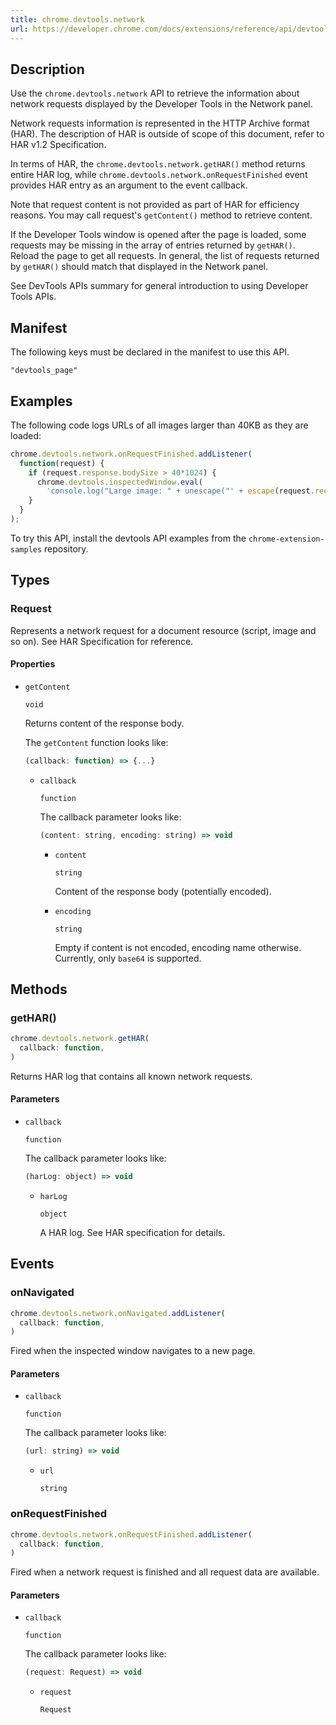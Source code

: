 ```yaml
---
title: chrome.devtools.network
url: https://developer.chrome.com/docs/extensions/reference/api/devtools/network
---
```


## Description

Use the `chrome.devtools.network` API to retrieve the information about network requests displayed by the Developer Tools in the Network panel.

Network requests information is represented in the HTTP Archive format (HAR). The description of HAR is outside of scope of this document, refer to HAR v1.2 Specification.

In terms of HAR, the `chrome.devtools.network.getHAR()` method returns entire HAR log, while `chrome.devtools.network.onRequestFinished` event provides HAR entry as an argument to the event callback.

Note that request content is not provided as part of HAR for efficiency reasons. You may call request's `getContent()` method to retrieve content.

If the Developer Tools window is opened after the page is loaded, some requests may be missing in the array of entries returned by `getHAR()`. Reload the page to get all requests. In general, the list of requests returned by `getHAR()` should match that displayed in the Network panel.

See DevTools APIs summary for general introduction to using Developer Tools APIs.

## Manifest

The following keys must be declared in the manifest to use this API.

`"devtools_page"`

## Examples

The following code logs URLs of all images larger than 40KB as they are loaded:

```javascript
chrome.devtools.network.onRequestFinished.addListener(
  function(request) {
    if (request.response.bodySize > 40*1024) {
      chrome.devtools.inspectedWindow.eval(
        'console.log("Large image: " + unescape("' + escape(request.request.url) + '"))');
    }
  }
);
```

To try this API, install the devtools API examples from the `chrome-extension-samples` repository.

## Types

### Request

Represents a network request for a document resource (script, image and so on). See HAR Specification for reference.

#### Properties

*   `getContent`

    `void`

    Returns content of the response body.

    The `getContent` function looks like:

    ```javascript
    (callback: function) => {...}
    ```

    *   `callback`

        `function`

        The callback parameter looks like:

        ```javascript
        (content: string, encoding: string) => void
        ```

        *   `content`

            `string`

            Content of the response body (potentially encoded).
        *   `encoding`

            `string`

            Empty if content is not encoded, encoding name otherwise. Currently, only `base64` is supported.

## Methods

### getHAR()

```javascript
chrome.devtools.network.getHAR(
  callback: function,
)
```

Returns HAR log that contains all known network requests.

#### Parameters

*   `callback`

    `function`

    The callback parameter looks like:

    ```javascript
    (harLog: object) => void
    ```

    *   `harLog`

        `object`

        A HAR log. See HAR specification for details.

## Events

### onNavigated

```javascript
chrome.devtools.network.onNavigated.addListener(
  callback: function,
)
```

Fired when the inspected window navigates to a new page.

#### Parameters

*   `callback`

    `function`

    The callback parameter looks like:

    ```javascript
    (url: string) => void
    ```

    *   `url`

        `string`

### onRequestFinished

```javascript
chrome.devtools.network.onRequestFinished.addListener(
  callback: function,
)
```

Fired when a network request is finished and all request data are available.

#### Parameters

*   `callback`

    `function`

    The callback parameter looks like:

    ```javascript
    (request: Request) => void
    ```

    *   `request`

        `Request`